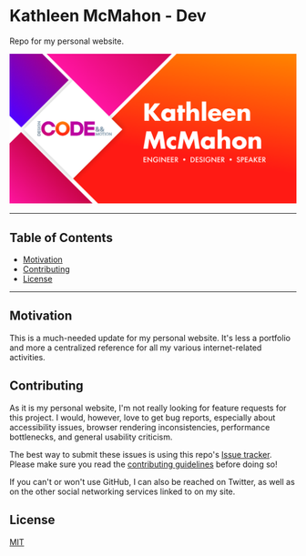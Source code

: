 # Kathleen McMahon - Dev

Repo for my personal website.

![](./static/social-sharing-card.png)

---

## Table of Contents

- [Motivation](https://github.com/resource11/kathleenmcmahondotdev#motivation)
- [Contributing](https://github.com/resource11/kathleenmcmahondotdev#contributing)
- [License](https://github.com/resource11/kathleenmcmahondotdev#license)

---

## Motivation

This is a much-needed update for my personal website. It's less a portfolio and more a centralized reference for all my various internet-related activities.

## Contributing

As it is my personal website, I'm not really looking for feature requests for this project. I would, however, love to get bug reports, especially about accessibility issues, browser rendering inconsistencies, performance bottlenecks, and general usability criticism.

The best way to submit these issues is using this repo's [Issue tracker](https://github.com/resource11/kathleenmcmahondotdev/issues). Please make sure you read the [contributing guidelines](https://github.com/resource11/kathleenmcmahondotdev#contributing) before doing so!

If you can't or won't use GitHub, I can also be reached on Twitter, as well as on the other social networking services linked to on my site.

## License

[MIT](https://github.com/resource11/kathleenmcmahondotdev/blob/master/LICENSE)
